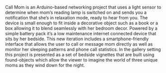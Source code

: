 Call Mom is an Arduino-based networking project that uses a light sensor to determine when mom’s reading lamp is switched on and sends you a notification that she’s in relaxation mode, ready to hear from you. The device is small enough to fit inside a decorative object such as a book or a box allowing it to blend seamlessly with her bedroom decor. Powered by a simple battery pack it’s a low maintenance internet connected device that sits by her bedside. This new iteration includes a smartphone-friendly interface that allows the user to call or message mom directly as well as monitor her sleeping patterns and phone call statistics. In the gallery setting this project is presented as a set of bedside vignettes that are built using found-objects which allow the viewer to imagine the world of three unique moms as they wind down for the night.
